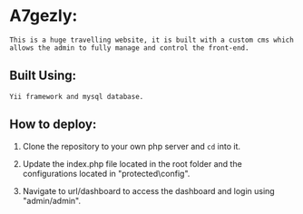 # A7gezly:

	This is a huge travelling website, it is built with a custom cms which allows the admin to fully manage and control the front-end.
	
## Built Using:
	Yii framework and mysql database.


## How to deploy:

1. Clone the repository to your own php server and `cd` into it.

2. Update the index.php file located in the root folder and the configurations located in "protected\config".

3. Navigate to url/dashboard to access the dashboard and login using "admin/admin".
